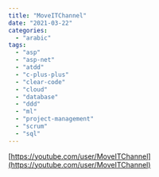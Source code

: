 ```yaml
---
title: "MoveITChannel"
date: "2021-03-22"
categories:
  - "arabic"
tags:
  - "asp"
  - "asp-net"
  - "atdd"
  - "c-plus-plus"
  - "clear-code"
  - "cloud"
  - "database"
  - "ddd"
  - "ml"
  - "project-management"
  - "scrum"
  - "sql"
---
```


[https://youtube.com/user/MoveITChannel](https://youtube.com/user/MoveITChannel)
